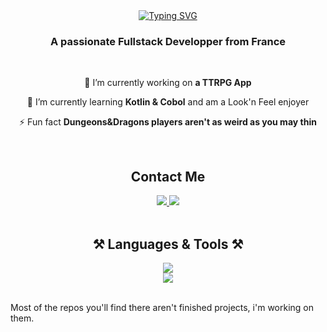 <div align="center">
  <a href="https://git.io/typing-svg"><img src="https://readme-typing-svg.demolab.com/?font=Fira+Code&weight=600&size=15&pause=300&color=E66D20&center=true&random=false&width=435&lines=Hi+there+!+;I'm+Richard+Cambe" alt="Typing SVG" /></a>
</div>

<h3 align="center"> A passionate Fullstack Developper from France</h3>

<br/>

<div align="center">
  
  🚀 I’m currently working on **a TTRPG App**
  
  🦊 I’m currently learning **Kotlin & Cobol** and am a Look'n Feel enjoyer

  ⚡ Fun fact **Dungeons&Dragons players aren't as weird as you may thin**
  
</div>
<br/>

<h2 align="center"> Contact Me </h2>
<div align="center">
<a href="mailto:richard.cambe@gmail.com">
  <img src="https://img.shields.io/badge/Gmail-333333?style=for-the-badge&logo=gmail&logoColor=red" />
</a>
<a href="https://www.linkedin.com/in/richard-cambe-925049141/" >
  <img src="https://img.shields.io/badge/LinkedIn-0077B5?style=for-the-badge&logo=linkedin&logoColor=white" />
</a>
</div>

<br/>

<h2 align="center">⚒️ Languages & Tools ⚒️</h2>
<div align="center">
  <a href="https://skillicons.dev">
    <img src="https://skillicons.dev/icons?i=html,css,javascript,python,git,github,bootstrap,figma"> </a><br>
    <img src="https://skillicons.dev/icons?i=androidstudio,c,mysql,php,kotlin,java,obsidian,ableton"> 
  </a>
</div>

<br/>

Most of the repos you'll find there aren't finished projects, i'm working on them.<br/>
<!---
Richard-Cambe/Richard-Cambe is a ✨ special ✨ repository because its `README.md` (this file) appears on your GitHub profile.
You can click the Preview link to take a look at your changes.
--->
